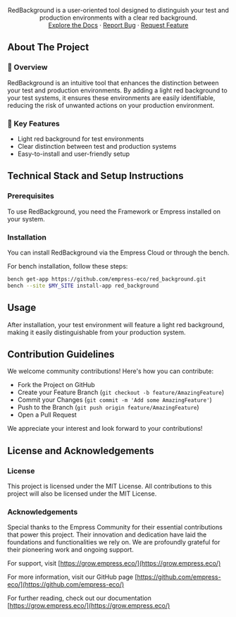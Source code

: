 <p align="center">
RedBackground is a user-oriented tool designed to distinguish your test and production environments with a clear red background.
<br />
<a href="https://empress.eco/">Explore the Docs</a>
·
<a href="https://github.com/empress-eco/red_background/issues">Report Bug</a>
·
<a href="https://github.com/empress-eco/red_background/issues">Request Feature</a>
</p>

## About The Project

### 📖 Overview
RedBackground is an intuitive tool that enhances the distinction between your test and production environments. By adding a light red background to your test systems, it ensures these environments are easily identifiable, reducing the risk of unwanted actions on your production environment.

### 🌟 Key Features
- Light red background for test environments
- Clear distinction between test and production systems
- Easy-to-install and user-friendly setup

## Technical Stack and Setup Instructions

### Prerequisites
To use RedBackground, you need the Framework or Empress installed on your system.

### Installation
You can install RedBackground via the Empress Cloud or through the bench. 

For bench installation, follow these steps:

```sh
bench get-app https://github.com/empress-eco/red_background.git
bench --site $MY_SITE install-app red_background
```

## Usage
After installation, your test environment will feature a light red background, making it easily distinguishable from your production system.

## Contribution Guidelines
We welcome community contributions! Here's how you can contribute:

- Fork the Project on GitHub
- Create your Feature Branch (`git checkout -b feature/AmazingFeature`)
- Commit your Changes (`git commit -m 'Add some AmazingFeature'`)
- Push to the Branch (`git push origin feature/AmazingFeature`)
- Open a Pull Request

We appreciate your interest and look forward to your contributions!

## License and Acknowledgements

### License
This project is licensed under the MIT License. All contributions to this project will also be licensed under the MIT License.

### Acknowledgements
Special thanks to the Empress Community for their essential contributions that power this project. Their innovation and dedication have laid the foundations and functionalities we rely on. We are profoundly grateful for their pioneering work and ongoing support.

For support, visit [https://grow.empress.eco/](https://grow.empress.eco/)

For more information, visit our GitHub page [https://github.com/empress-eco/](https://github.com/empress-eco/)

For further reading, check out our documentation [https://grow.empress.eco/](https://grow.empress.eco/)